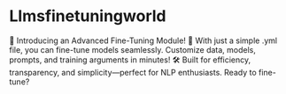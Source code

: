 # Llmsfinetuningworld
🚀 Introducing an Advanced Fine-Tuning Module! 🎉 With just a simple .yml file, you can fine-tune models seamlessly. Customize data, models, prompts, and training arguments in minutes! 🛠️ Built for efficiency, transparency, and simplicity—perfect for NLP enthusiasts. Ready to fine-tune? 
